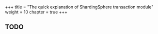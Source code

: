 +++
title = "The quick explanation of ShardingSphere transaction module"
weight = 10
chapter = true
+++

## TODO
